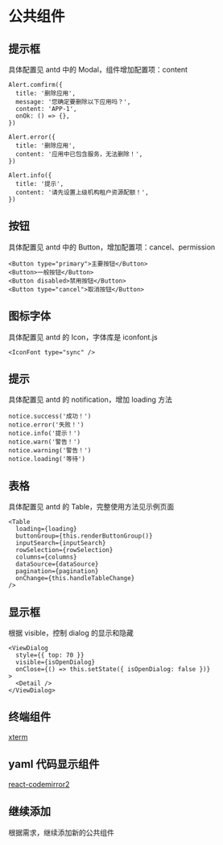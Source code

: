 # 公共组件

## 提示框

具体配置见 antd 中的 Modal，组件增加配置项：content

```
Alert.comfirm({
  title: '删除应用',
  message: '您确定要删除以下应用吗？',
  content: 'APP-1',
  onOk: () => {},
})

Alert.error({
  title: '删除应用',
  content: '应用中已包含服务，无法删除！',
})

Alert.info({
  title: '提示',
  content: '请先设置上级机构租户资源配额！',
})
```

## 按钮

具体配置见 antd 中的 Button，增加配置项：cancel、permission

```
<Button type="primary">主要按钮</Button>
<Button>一般按钮</Button>
<Button disabled>禁用按钮</Button>
<Button type="cancel">取消按钮</Button>
```

## 图标字体

具体配置见 antd 的 Icon，字体库是 iconfont.js

```
<IconFont type="sync" />
```

## 提示

具体配置见 antd 的 notification，增加 loading 方法

```
notice.success('成功！')
notice.error('失败！')
notice.info('提示！')
notice.warn('警告！')
notice.warning('警告！')
notice.loading('等待')
```

## 表格

具体配置见 antd 的 Table，完整使用方法见示例页面

```
<Table
  loading={loading}
  buttonGroup={this.renderButtonGroup()}
  inputSearch={inputSearch}
  rowSelection={rowSelection}
  columns={columns}
  dataSource={dataSource}
  pagination={pagination}
  onChange={this.handleTableChange}
/>
```

## 显示框

根据 visible，控制 dialog 的显示和隐藏

```
<ViewDialog
  style={{ top: 70 }}
  visible={isOpenDialog}
  onClose={() => this.setState({ isOpenDialog: false })}
>
  <Detail />
</ViewDialog>
```

## 终端组件

[xterm](https://xtermjs.org/)

## yaml 代码显示组件

[react-codemirror2](https://github.com/scniro/react-codemirror2#readme)

## 继续添加

根据需求，继续添加新的公共组件
